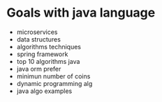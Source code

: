 # Goals with java language
- microservices
- data structures
- algorithms techniques
- spring framework
- top 10 algorithms java
- java orm prefer
- minimun number of coins
- dynamic programming alg
- java algo examples